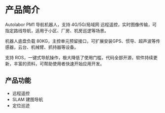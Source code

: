 # 产品简介

Autolabor PM1 导航机器人，支持 4G/5G/局域网 远程遥控，实时图像传输，可指定路线导航，适用于小区、厂房、机房巡逻等场景。 

机器人底盘负载 80KG，主控单元预留接口，可扩展安装GPS、惯导、超声波等传感器，云台、机械臂、抓持器等设备。

支持 ROS，一键式导航操作，极大降低了使用门槛，代码全部开源，软件持续更新，丰富的资料，可帮助使用者快速开始应用开发。


## 产品功能

* 远程遥控
* SLAM 建图导航
* 定位巡迹